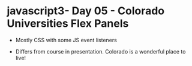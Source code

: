 # javascript3- Day 05 - Colorado Universities Flex Panels

* Mostly CSS with some JS event listeners

* Differs from course in presentation.        Colorado is a wonderful place to live! 